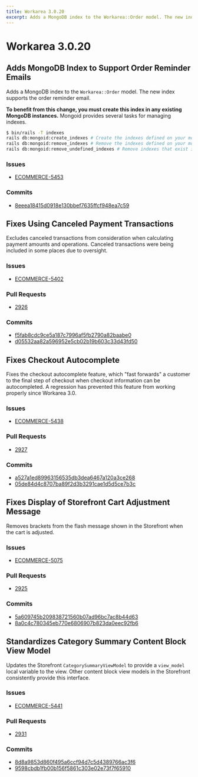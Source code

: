 ```yaml
---
title: Workarea 3.0.20
excerpt: Adds a MongoDB index to the Workarea::Order model. The new index supports the order reminder email.
---
```


# Workarea 3.0.20

## Adds MongoDB Index to Support Order Reminder Emails

Adds a MongoDB index to the `Workarea::Order` model. The new index supports the order reminder email.

**To benefit from this change, you must create this index in any existing MongoDB instances.** Mongoid provides several tasks for managing indexes.

```bash
$ bin/rails -T indexes
rails db:mongoid:create_indexes # Create the indexes defined on your mongoid models
rails db:mongoid:remove_indexes # Remove the indexes defined on your mongoid models without questions
rails db:mongoid:remove_undefined_indexes # Remove indexes that exist in the database but aren't specified on the models
```

### Issues

- [ECOMMERCE-5453](https://jira.tools.weblinc.com/browse/ECOMMERCE-5453)

### Commits

- [8eeea18415d0918e130bbef7635ffcf948ea7c59](https://stash.tools.weblinc.com/projects/WL/repos/workarea/commits/8eeea18415d0918e130bbef7635ffcf948ea7c59)

## Fixes Using Canceled Payment Transactions

Excludes canceled transactions from consideration when calculating payment amounts and operations. Canceled transactions were being included in some places due to oversight.

### Issues

- [ECOMMERCE-5402](https://jira.tools.weblinc.com/browse/ECOMMERCE-5402)

### Pull Requests

- [2926](https://stash.tools.weblinc.com/projects/WL/repos/workarea/pull-requests/2926/overview)

### Commits

- [f5fab8cdc9ce5a187c7996af5fb2790a82baabe0](https://stash.tools.weblinc.com/projects/WL/repos/workarea/commits/f5fab8cdc9ce5a187c7996af5fb2790a82baabe0)
- [d05532aa82a596952e5cb02b19b603c33d43fd50](https://stash.tools.weblinc.com/projects/WL/repos/workarea/commits/d05532aa82a596952e5cb02b19b603c33d43fd50)

## Fixes Checkout Autocomplete

Fixes the checkout autocomplete feature, which "fast forwards" a customer to the final step of checkout when checkout information can be autocompleted. A regression has prevented this feature from working properly since Workarea 3.0.

### Issues

- [ECOMMERCE-5438](https://jira.tools.weblinc.com/browse/ECOMMERCE-5438)

### Pull Requests

- [2927](https://stash.tools.weblinc.com/projects/WL/repos/workarea/pull-requests/2927/overview)

### Commits

- [a527a1ed89963156535db3dea6467a120a3ce268](https://stash.tools.weblinc.com/projects/WL/repos/workarea/commits/a527a1ed89963156535db3dea6467a120a3ce268)
- [05de84d4c8707ba89f2d3b3291cae1d5d5ce7b3c](https://stash.tools.weblinc.com/projects/WL/repos/workarea/commits/05de84d4c8707ba89f2d3b3291cae1d5d5ce7b3c)

## Fixes Display of Storefront Cart Adjustment Message

Removes brackets from the flash message shown in the Storefront when the cart is adjusted.

### Issues

- [ECOMMERCE-5075](https://jira.tools.weblinc.com/browse/ECOMMERCE-5075)

### Pull Requests

- [2925](https://stash.tools.weblinc.com/projects/WL/repos/workarea/pull-requests/2925/overview)

### Commits

- [5a609745b209838721560b07ad96bc7ac8b44d63](https://stash.tools.weblinc.com/projects/WL/repos/workarea/commits/5a609745b209838721560b07ad96bc7ac8b44d63)
- [8a0c4c780345eb770e6806907b823da0eec92fb6](https://stash.tools.weblinc.com/projects/WL/repos/workarea/commits/8a0c4c780345eb770e6806907b823da0eec92fb6)

## Standardizes Category Summary Content Block View Model

Updates the Storefront `CategorySummaryViewModel` to provide a `view_model` local variable to the view. Other content block view models in the Storefront consistently provide this interface.

### Issues

- [ECOMMERCE-5441](https://jira.tools.weblinc.com/browse/ECOMMERCE-5441)

### Pull Requests

- [2931](https://stash.tools.weblinc.com/projects/WL/repos/workarea/pull-requests/2931/overview)

### Commits

- [8d8a9853d860f495a6ccf94d7c5d4389766ac3f6](https://stash.tools.weblinc.com/projects/WL/repos/workarea/commits/8d8a9853d860f495a6ccf94d7c5d4389766ac3f6)
- [9598cbdb1fb00b156f5861c303e02e73f7f65910](https://stash.tools.weblinc.com/projects/WL/repos/workarea/commits/9598cbdb1fb00b156f5861c303e02e73f7f65910)
